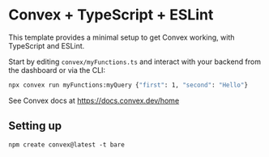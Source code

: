 # Convex + TypeScript + ESLint

This template provides a minimal setup to get Convex working, with TypeScript
and ESLint.

Start by editing `convex/myFunctions.ts` and interact with your backend from the
dashboard or via the CLI:

```sh
npx convex run myFunctions:myQuery {"first": 1, "second": "Hello"}
```

See Convex docs at https://docs.convex.dev/home

## Setting up

```
npm create convex@latest -t bare
```
